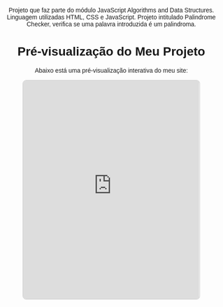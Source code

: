 Projeto que faz parte do módulo JavaScript Algorithms and Data Structures. Linguagem utilizadas HTML, CSS e JavaScript.
Projeto intitulado Palindrome Checker, verifica se uma palavra introduzida é um palindroma.

<!DOCTYPE html>
<html lang="pt">
<head>
  <meta charset="UTF-8">
  <meta name="viewport" content="width=device-width, initial-scale=1.0">
  <title>Pré-visualização de Site</title>
  <style>
    body {
      font-family: Arial, sans-serif;
      text-align: center;
      margin: 20px;
    }
    iframe {
      width: 80%;
      height: 500px;
      border: 1px solid #ccc;
      border-radius: 8px;
    }
  </style>
</head>
<body>
  <h1>Pré-visualização do Meu Projeto</h1>
  <p>Abaixo está uma pré-visualização interativa do meu site:</p>

  <!-- Elemento que contém a pré-visualização -->
  <iframe src="https://nuno1alves.github.io/portfolio-websites/Palindrome%20Checker/" title="Pré-visualização do Site"></iframe>
</body>
</html>



